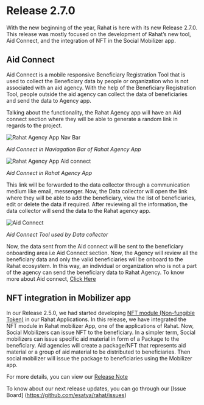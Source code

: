# Release 2.7.0 
With the new beginning of the year, Rahat is here with its new Release 2.7.0. This release was mostly focused on the development of Rahat’s new tool, Aid Connect, and the integration of NFT in the Social Mobilizer app. 

## Aid Connect
Aid Connect is a mobile responsive  Beneficiary Registration Tool that is used to collect the Beneficiary data by people or organization who is not associated with an aid agency. With the help of the Beneficiary Registration Tool, people outside the aid agency can collect the data of beneficiaries and send the data to Agency app. 

Talking about the functionality, the Rahat Agency app will have an Aid connect  section where they will be able to generate a random link in regards to the project. 

![Rahat Agency App Nav Bar](https://assets.rumsan.com/esatya/aid-connect-00.png)

*Aid Connect in Naviagation Bar of Rahat Agency App*

![Rahat Agency App Aid connect](https://assets.rumsan.com/esatya/aid-connect-01.png) 

*Aid Connect in Rahat Agency App*

This link will be forwarded to the data collector through a communication medium like email, messenger. Now, the Data collector will open the link where they will be able to add the beneficiary, view the list of beneficiaries, edit or delete the data if required. After reviewing all the information, the data collector will send the data to the Rahat agency app. 

![Aid Connect](https://assets.rumsan.com/esatya/aid-connect-02.png) 

*Aid Connect Tool used by Data collector*

Now, the data sent from the Aid connect will be sent to the beneficiary onboarding area i.e Aid Connect section. Now, the Agency will review all the beneficiary data and only the valid beneficiaries will be onboard to the Rahat ecosystem. In this way, an individual or organization who is not a part of the agency can send the beneficiary data to Rahat Agency. 
To know more about Aid connect, [Click Here](https://docs.rahat.io/docs/next/rahat-beneficiary-registration-tool)

## NFT integration in Mobilizer app 
In our Release 2.5.0, we had started developing  [NFT module (Non-fungible Token)](https://ethereum.org/en/nft/)  in our Rahat Applications. In this release, we have integrated the NFT module in Rahat mobilizer App, one of the applications of Rahat. 
Now, Social Mobilizers can issue NFT to the beneficiary. In a simpler term, Social mobilizers can issue specific aid material in form of a Package to the beneficiary. Aid agencies will create a package/NFT that represents aid material or a group of aid material to be distributed to beneficiaries. Then social mobilizer will issue the package to beneficiaries using the Mobilizer app. 

 
For more details, you can view our [Release Note](https://github.com/esatya/rahat/releases/tag/v2.7.0)

To know about our next release updates, you can go through our [Issue Board] (https://github.com/esatya/rahat/issues)
